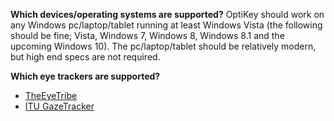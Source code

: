 **Which devices/operating systems are supported?**
OptiKey should work on any Windows pc/laptop/tablet running at least Windows Vista (the following should be fine; Vista, Windows 7, Windows 8, Windows 8.1 and the upcoming Windows 10). The pc/laptop/tablet should be relatively modern, but high end specs are not required.

**Which eye trackers are supported?**
* [TheEyeTribe](http://theeyetribe.com/)
* [ITU GazeTracker](http://sourceforge.net/projects/gazetrackinglib/)